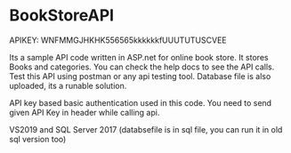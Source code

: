 # BookStoreAPI

APIKEY: WNFMMGJHKHK556565kkkkkkfUUUTUTUSCVEE

Its a sample API code written in ASP.net for online book store.
It stores Books and categories.
You can check the help docs to see the API calls.
Test this API using postman or any api testing tool.
Database file is also uploaded, its a runable solution.

API key based basic authentication used in this code. You need to send given API Key in header while calling api.

VS2019 and SQL Server 2017 (databsefile is in sql file, you can run it in old sql version too)
